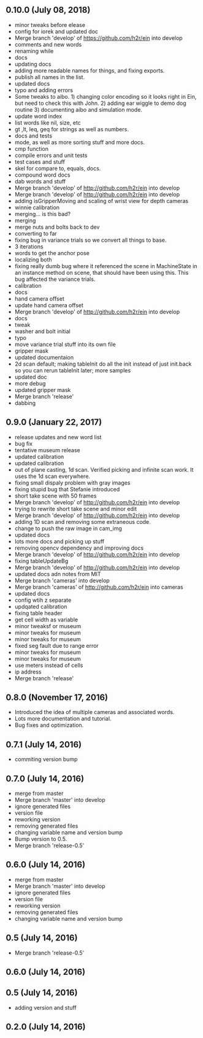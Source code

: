 ## 0.10.0 (July 08, 2018)
  - minor tweaks before elease
  - config for iorek and updated doc
  - Merge branch 'develop' of https://github.com/h2r/ein into develop
  - comments and new words
  - renaming while
  - docs
  - updating docs
  - adding more readable names for things, and fixing exports.
  - publish all names in the list.
  - updated docs
  - typo and adding errors
  - Some tweaks to aibo.  1) changing color encoding so it looks right in Ein, but need to check this with John.  2)  adding ear wiggle to demo dog routine 3) documenting aibo and simulation mode.
  - update word index
  - list words like nil, size, etc
  - gt ,lt, leq, geq for strings as well as numbers.
  - docs and tests
  - mode, as well as more sorting stuff and more docs.
  - cmp function
  - compile errors and unit tests
  - test cases and stuff
  - skel for compare to, equals, docs.
  - compound word docs
  - dab words and stuff
  - Merge branch 'develop' of http://github.com/h2r/ein into develop
  - Merge branch 'develop' of http://github.com/h2r/ein into develop
  - adding isGripperMoving and scaling of wrist view for depth cameras
  - winnie calibration
  - merging... is this bad?
  - merging
  - merge nuts and bolts back to dev
  - converting to far
  - fixing bug in variance trials so we convert all things to base.
  - 3 iterations
  - words to get the anchor pose
  - localizing both
  - fixing really dumb bug where it referenced the scene in MachineState in an instance method on scene, that should have been using this.  This bug affected the variance trials.
  - calibration
  - docs
  - hand camera offset
  - update hand camera offset
  - Merge branch 'develop' of http://github.com/h2r/ein into develop
  - docs
  - tweak
  - washer and bolt initial
  - typo
  - move variance trial stuff into its own file
  - gripper mask
  - updated documentaion
  - 2d scan default; making tableInit do all the init instead of just init.back so you can rerun tableInit later; more samples
  - updated doc
  - more debug
  - updated gripper mask
  - Merge branch 'release'
  - dabbing

## 0.9.0 (January 22, 2017)
  - release updates and new word list
  - bug fix
  - tentative museum release
  - updated calibration
  - updated calibration
  - out of plane casting, 1d scan.  Verified picking and infinite scan work.  It uses the 1d scan everywhere.
  - fixing small dispaly problem with gray images
  - fixing stupid bug that Stefanie introduced
  - short take scene with 50 frames
  - Merge branch 'develop' of http://github.com/h2r/ein into develop
  - trying to rewrite short take scene and minor edit
  - Merge branch 'develop' of http://github.com/h2r/ein into develop
  - adding 1D scan and removing some extraneous code.
  - change to push the raw image in cam_img
  - updated docs
  - lots more docs and picking up stuff
  - removing opencv dependency and improving docs
  - Merge branch 'develop' of http://github.com/h2r/ein into develop
  - fixing tableUpdateBg
  - Merge branch 'develop' of http://github.com/h2r/ein into develop
  - updated docs adn notes from MIT
  - Merge branch 'cameras' into develop
  - Merge branch 'cameras' of http://github.com/h2r/ein into cameras
  - updated docs
  - config wtih z separate
  - updqated calibration
  - fixing table header
  - get cell width as variable
  - minor tweaksf or museum
  - minor tweaks for museum
  - minor tweaks for museum
  - fixed seg fault due to range error
  - minor tweaks for museum
  - minor tweaks for museum
  - use meters instead of cells
  - ip address
  - Merge branch 'release'

## 0.8.0 (November 17, 2016)
  - Introduced the idea of multiple cameras and associated words.
  - Lots more documentation and tutorial.
  - Bug fixes and optimization. 

## 0.7.1 (July 14, 2016)
  - commiting version bump

## 0.7.0 (July 14, 2016)
  - merge from master
  - Merge branch 'master' into develop
  - ignore generated files
  - version file
  - reworking version
  - removing generated files
  - changing variable name and version bump
  - Bump version to 0.5.
  - Merge branch 'release-0.5'

## 0.6.0 (July 14, 2016)
  - merge from master
  - Merge branch 'master' into develop
  - ignore generated files
  - version file
  - reworking version
  - removing generated files
  - changing variable name and version bump

## 0.5 (July 14, 2016)
  - Merge branch 'release-0.5'

## 0.6.0 (July 14, 2016)


## 0.5 (July 14, 2016)
  - adding version and stuff

## 0.2.0 (July 14, 2016)


